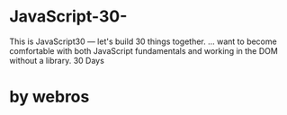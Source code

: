 # JavaScript-30-
This is JavaScript30 — let's build 30 things together. ... want to become comfortable with both JavaScript fundamentals and working in the DOM without a library.
30 Days    
# by webros

